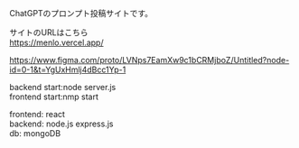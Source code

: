 ChatGPTのプロンプト投稿サイトです。  

サイトのURLはこちら  
https://menlo.vercel.app/  
  
https://www.figma.com/proto/LVNps7EamXw9c1bCRMjboZ/Untitled?node-id=0-1&t=YgUxHmlj4dBcc1Yp-1  
  
  
backend start:node server.js  
frontend start:nmp start  

frontend: react  
backend: node.js express.js  
db: mongoDB  
